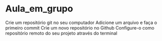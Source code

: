 # Aula_em_grupo

Crie um repositório git no seu computador Adicione um arquivo e faça o primeiro commit Crie um novo repositório no Github  Configure-o como repositório remoto do seu projeto através do terminal
